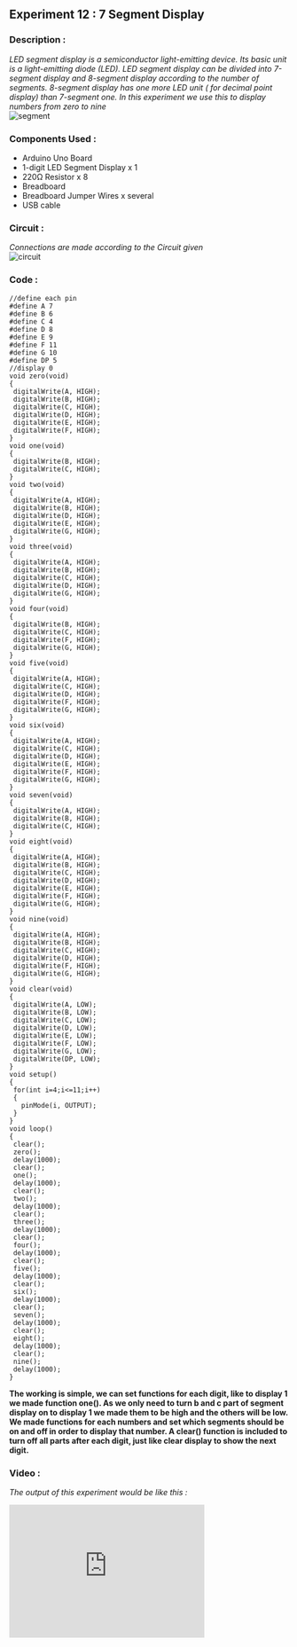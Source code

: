 ## Experiment 12 : 7 Segment Display
### Description :   
 _LED segment display is a semiconductor light-emitting device. Its basic unit is a light-emitting diode (LED). LED segment display can be divided into 7-segment display and 8-segment display according to the number of segments. 8-segment display has one more LED unit ( for decimal point display) than 7-segment one. In this experiment we use this to display numbers from zero to nine_   
![segment](https://aswin-asokan.github.io/Kerala-IoT-Challenge/files/level1/images/segment.png)   
 
### Components Used :
 
* Arduino Uno Board
* 1-digit LED Segment Display x 1
* 220Ω Resistor x 8
* Breadboard
* Breadboard Jumper Wires x several
* USB cable
 
### Circuit :
_Connections are made according to the Circuit given_   
![circuit](https://aswin-asokan.github.io/Kerala-IoT-Challenge/files/level1/images/Circuit12.png)  
 
### Code :
 
 ```
 //define each pin
#define A 7
#define B 6
#define C 4
#define D 8
#define E 9
#define F 11
#define G 10
#define DP 5
//display 0
void zero(void)
{
  digitalWrite(A, HIGH);
  digitalWrite(B, HIGH);
  digitalWrite(C, HIGH);
  digitalWrite(D, HIGH);
  digitalWrite(E, HIGH);
  digitalWrite(F, HIGH);
}
void one(void)
{ 
  digitalWrite(B, HIGH);
  digitalWrite(C, HIGH);
}
void two(void)
{
  digitalWrite(A, HIGH);
  digitalWrite(B, HIGH);
  digitalWrite(D, HIGH);
  digitalWrite(E, HIGH);
  digitalWrite(G, HIGH);
}
void three(void)
{
  digitalWrite(A, HIGH);
  digitalWrite(B, HIGH);
  digitalWrite(C, HIGH);
  digitalWrite(D, HIGH);
  digitalWrite(G, HIGH);
}
void four(void)
{
  digitalWrite(B, HIGH);
  digitalWrite(C, HIGH);
  digitalWrite(F, HIGH);
  digitalWrite(G, HIGH);
}
void five(void)
{
  digitalWrite(A, HIGH);
  digitalWrite(C, HIGH);
  digitalWrite(D, HIGH);
  digitalWrite(F, HIGH);
  digitalWrite(G, HIGH);
}
void six(void)
{
  digitalWrite(A, HIGH);
  digitalWrite(C, HIGH);
  digitalWrite(D, HIGH);
  digitalWrite(E, HIGH);
  digitalWrite(F, HIGH);
  digitalWrite(G, HIGH);
}
void seven(void)
{
  digitalWrite(A, HIGH);
  digitalWrite(B, HIGH);
  digitalWrite(C, HIGH);
}
void eight(void)
{
  digitalWrite(A, HIGH);
  digitalWrite(B, HIGH);
  digitalWrite(C, HIGH);
  digitalWrite(D, HIGH);
  digitalWrite(E, HIGH);
  digitalWrite(F, HIGH);
  digitalWrite(G, HIGH);
}
void nine(void)
{
  digitalWrite(A, HIGH);
  digitalWrite(B, HIGH);
  digitalWrite(C, HIGH);
  digitalWrite(D, HIGH);
  digitalWrite(F, HIGH);
  digitalWrite(G, HIGH);
}
void clear(void)
{
  digitalWrite(A, LOW);
  digitalWrite(B, LOW);
  digitalWrite(C, LOW);
  digitalWrite(D, LOW);
  digitalWrite(E, LOW);
  digitalWrite(F, LOW);
  digitalWrite(G, LOW);
  digitalWrite(DP, LOW);
}
void setup()
{
  for(int i=4;i<=11;i++)
  {
    pinMode(i, OUTPUT);
  }
}
void loop()
{
  clear();
  zero();
  delay(1000);
  clear();
  one();
  delay(1000);
  clear();
  two();
  delay(1000);
  clear();
  three();
  delay(1000);
  clear();
  four();
  delay(1000);
  clear();
  five();
  delay(1000);
  clear();
  six();
  delay(1000);
  clear();
  seven();
  delay(1000);
  clear();
  eight();
  delay(1000);
  clear();
  nine();
  delay(1000);
}
```   
__The working is simple, we can set functions for each digit, like to display 1 we made function one(). 
As we only need to turn b and c part of segment display on to display 1 we made them to be high and the others will be low.
We made functions for each numbers and set which segments should be on and off in order to display that number.
A clear() function is included to turn off all parts after each digit, just like clear display to show the next digit.__
                        
### Video :

_The output of this experiment would be like this :_                          
<iframe width="352" height="240"
src="https://user-images.githubusercontent.com/86108610/147813069-6b1cde88-e364-41bc-8c6b-3a0502be1fb7.mp4"
frameborder="0" 
allow="accelerometer; autoplay; encrypted-media; gyroscope; picture-in-picture" 
allowfullscreen></iframe> 
